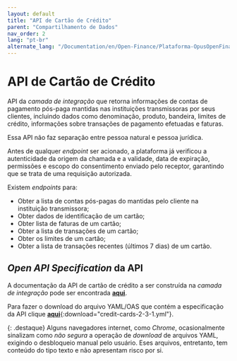 ```yaml
---
layout: default
title: "API de Cartão de Crédito"
parent: "Compartilhamento de Dados"
nav_order: 2
lang: "pt-br"
alternate_lang: "/Documentation/en/Open-Finance/Plataforma-OpusOpenFinance/apis/Cartão-de-Credito/"
---
```


# API de Cartão de Crédito

API da *camada de integração* que retorna informações de contas de pagamento pós-paga mantidas nas instituições transmissoras por seus clientes, incluindo dados como denominação, produto, bandeira, limites de crédito, informações sobre transações de pagamento efetuadas e faturas.

Essa API não faz separação entre pessoa natural e pessoa jurídica.

Antes de qualquer *endpoint* ser acionado, a plataforma já verificou a autenticidade da origem da chamada e a validade, data de expiração, permissões e escopo do consentimento enviado pelo receptor, garantindo que se trata de uma requisição autorizada.

Existem *endpoints* para:

- Obter a lista de contas pós-pagas do mantidas pelo cliente na instituição transmissora;
- Obter dados de identificação de um cartão;
- Obter lista de faturas de um cartão;
- Obter a lista de transações de um cartão;
- Obter os limites de um cartão;
- Obter a lista de transações recentes (últimos 7 dias) de  um cartão.

## *Open API Specification* da API

A documentação da API de cartão de crédito a ser construída na *camada de integração* pode ser encontrada [**aqui**][API-Cartão-de-crédito].

Para fazer o download do arquivo YAML/OAS que contém a especificação da API clique [**aqui**](credit-cards-2-3-1.yml){:download="credit-cards-2-3-1.yml"}.

{: .destaque}
Alguns navegadores internet, como *Chrome*, ocasionalmente sinalizam como *não segura* a operação de *download* de arquivos YAML, exigindo o desbloqueio manual pelo usuário. Eses arquivos, entretanto, tem conteúdo do tipo texto e não apresentam risco por si.

[API-Cartão-de-crédito]: ../../../../swagger-ui/index.html?api=Cartão-de-crédito
